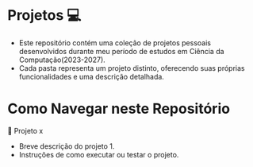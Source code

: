 # Projetos 💻

- Este repositório contém uma coleção de projetos pessoais desenvolvidos durante meu período de estudos em Ciência da Computação(2023-2027).
- Cada pasta representa um projeto distinto, oferecendo suas próprias funcionalidades e uma descrição detalhada.

# Como Navegar neste Repositório
  📁 Projeto x
- Breve descrição do projeto 1.
- Instruções de como executar ou testar o projeto.
